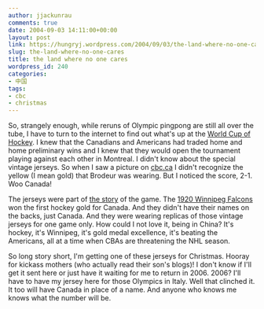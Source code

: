 ```yaml
---
author: jjackunrau
comments: true
date: 2004-09-03 14:11:00+00:00
layout: post
link: https://hungryj.wordpress.com/2004/09/03/the-land-where-no-one-cares/
slug: the-land-where-no-one-cares
title: the land where no one cares
wordpress_id: 240
categories:
- 中国
tags:
- cbc
- christmas
---
```


So, strangely enough, while reruns of Olympic pingpong are still all over the tube, I have to turn to the internet to find out what's up at the [World Cup of Hockey](http://www.wch2004.com).  I knew that the Canadians and Americans had traded home and home preliminary wins and I knew that they would open the tournament playing against each other in Montreal.  I didn't know about the special vintage jerseys.  So when I saw a picture on [cbc.ca](http://www.cbc.ca) I didn't recognize the yellow (I mean gold) that Brodeur was wearing.  But I noticed the score, 2-1.  Woo Canada!
  

  
The jerseys were part of [the story](http://www.wch04.com/scores/recaps/103_6_recap.html) of the game.  The [1920 Winnipeg Falcons](http://www.cbc.ca/sports/olympians/falcons.shtml) won the first hockey gold for Canada.  And they didn't have their names on the backs, just Canada.  And they were wearing replicas of those vintage jerseys for one game only.  How could I not love it, being in China?  It's hockey, it's Winnipeg, it's gold medal excellence, it's beating the Americans, all at a time when CBAs are threatening the NHL season.
  

  
So long story short, I'm getting one of these jerseys for Christmas.  Hooray for kickass mothers (who actually read their son's blogs)!  I don't know if I'll get it sent here or just have it waiting for me to return in 2006.  2006?  I'll have to have my jersey here for those Olympics in Italy.  Well that clinched it.  It too will have Canada in place of a name.  And anyone who knows me knows what the number will be.
